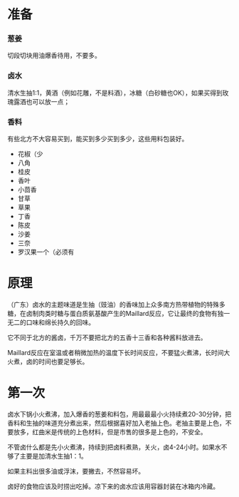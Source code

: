 # 准备

### 葱姜

切段切块用油爆香待用，不要多。

### 卤水

清水生抽1:1，黄酒（例如花雕，不是料酒），冰糖（白砂糖也OK），如果买得到玫瑰露酒也可以放一点；

### 香料

有些北方不大容易买到，能买到多少买到多少，这些用料包装好。

+ 花椒（少
+ 八角
+ 桂皮
+ 香叶
+ 小茴香
+ 甘草
+ 草果
+ 丁香
+ 陈皮
+ 沙姜
+ 三奈
+ 罗汉果一个（必须有

# 原理

（广东）卤水的主题味道是生抽（豉油）的香味加上众多南方热带植物的特殊多糖，在卤制肉类时糖与蛋白质氨基酸产生的Maillard反应，它让最终的食物有独一无二的口味和绵长持久的回味。

它不同于北方的酱卤，千万不要把北方的五香十三香和各种酱料放进去。

Maillard反应在室温或者稍微加热的温度下长时间反应，不要猛火煮沸，长时间大火煮，卤的时间也要足够长。

# 第一次

卤水下锅小火煮沸，加入爆香的葱姜和料包，用最最最小火持续煮20-30分钟，把香料和生抽的味道充分煮出来，然后根据喜好加入老抽上色。老抽主要是上色，不要放多，红曲米是传统的上色材料，但是市售的很多是上色的，不安全。

不管卤什么都是先小火煮沸，持续到把卤料煮熟，关火，卤4-24小时。如果水不够了主要是加清水生抽1：1。

如果主料出很多油或浮沫，要撇去，不然容易坏。

卤好的食物应该及时捞出吃掉。凉下来的卤水应该用容器封装在冰箱内冷藏。
